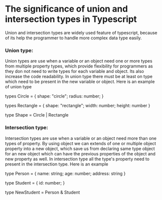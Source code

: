 # The significance of union and intersection types in Typescript

Union and intersection types are widely used feature of typescript, because of its help the programmer to handle more complex data type easily.

### Union type: 
Union types are use when a variable or an object need one or more types from multiple property types, which provide flexibility for programmers as they don not need to write types for each variable and object. Its also increase the code readability. In union type there must be at least on type which need to be present in the new variable or object. Here is an example of union type

types Circle = {
    shape: "circle";
    radius: number;
}

types Rectangle = {
    shape: "rectangle";
    width: number;
    height: number
}

type Shape = Circle | Rectangle

### Intersection type:
Intersection types are use when a variable or an object need more than one types of property. By using object we can extends of one or multiple object property into a new object, which save us from declaring same type object for an new object which can have the previous properties of the object and new property as well. In intersection type all the type's property need to present in the intersection type. Here is an example

type Person = {
    name: string;
    age: number;
    address: string
}

type Student = {
    id: number;
}

type NewStudent = Person & Student
